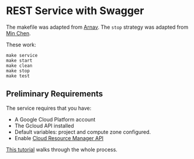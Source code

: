 # REST Service with Swagger
The makefile was adapted from [Arnav](https://github.com/cloudmesh-community/hid-sp18-503). The `stop` 
strategy was adapted from [Min Chen](https://github.com/cloudmesh-community/hid-sp18-405).

These work:
```
make service
make start
make clean
make stop
make test
```
## Preliminary Requirements
The service requires that you have:
* A Google Cloud Platform account
* The Gcloud API installed
* Default variables: project and compute zone configured.
* Enable [Cloud Resource Manager API](https://console.developers.google.com/apis/api/cloudresourcemanager.googleapis.com/overview)

[This tutorial](https://github.com/cloudmesh/book/blob/master/tutorial/google-compute-engine.md)
walks through the whole process.
